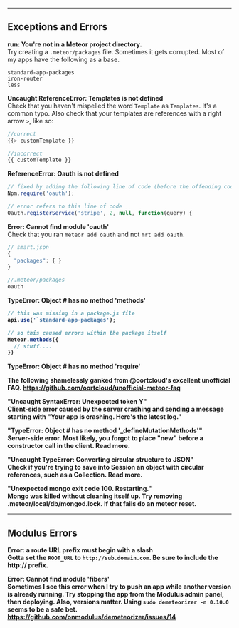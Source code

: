 ------------------------------------------------------------------
## Exceptions and Errors
**run: You're not in a Meteor project directory.**  
Try creating a ``.meteor/packages`` file.  Sometimes it gets corrupted.  Most of my apps have the following as a base.
````
standard-app-packages
iron-router
less
````


**Uncaught ReferenceError: Templates is not defined**  
Check that you haven't mispelled the word ``Template`` as ``Templates``.  It's a common typo.  Also check that your templates are references with a right arrow ``>``, like so:

````js
//correct
{{> customTemplate }}

//incorrect
{{ customTemplate }}
````

**ReferenceError: Oauth is not defined**     

````js
// fixed by adding the following line of code (before the offending code)
Npm.require('oauth');

// error refers to this line of code
Oauth.registerService('stripe', 2, null, function(query) {
````


**Error: Cannot find module 'oauth'**  
Check that you ran ``meteor add oauth`` and not ``mrt add oauth``.  

````js
// smart.json
{
  "packages": { }
}

//.meteor/packages
oauth
````


**TypeError: Object #<Object> has no method 'methods'**  

````js
// this was missing in a package.js file
api.use('`standard-app-packages');

// so this caused errors within the package itself
Meteor.methods({
  // stuff....
})

````

**TypeError: Object # has no method 'require'**  


The following shamelessly ganked from @oortcloud's excellent unofficial FAQ.
https://github.com/oortcloud/unofficial-meteor-faq

**"Uncaught SyntaxError: Unexpected token Y"**  
Client-side error caused by the server crashing and sending a message starting with "Your app is crashing. Here's the latest log."  

**"TypeError: Object # has no method '_defineMutationMethods'"**  
Server-side error. Most likely, you forgot to place "new" before a constructor call in the client. Read more.  

**"Uncaught TypeError: Converting circular structure to JSON"**  
Check if you're trying to save into Session an object with circular references, such as a Collection. Read more.  

**"Unexpected mongo exit code 100. Restarting."**  
Mongo was killed without cleaning itself up. Try removing .meteor/local/db/mongod.lock. If that fails do an meteor reset.  




------------------------------------------------------------------
## Modulus Errors

**Error: a route URL prefix must begin with a slash**  
Gotta set the ``ROOT_URL`` to ``http://sub.domain.com``.  Be sure to include the http:// prefix.


**Error: Cannot find module 'fibers'**  
Sometimes I see this error when I try to push an app while another version is already running.  Try stopping the app from the Modulus admin panel, then deploying.  Also, versions matter.  Using ``sudo demeteorizer -n 0.10.0`` seems to be a safe bet.
https://github.com/onmodulus/demeteorizer/issues/14  



